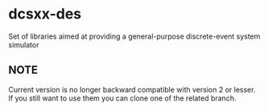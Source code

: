 dcsxx-des
=========

Set of libraries aimed at providing a general-purpose discrete-event system simulator

NOTE
----
Current version is no longer backward compatible with version 2 or lesser.
If you still want to use them you can clone one of the related branch.
